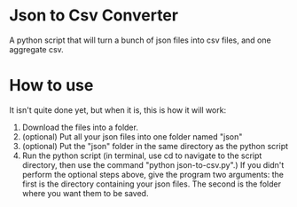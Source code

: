 # Json to Csv Converter
A python script that will turn a bunch of json files into csv files, and one aggregate csv.

# How to use
It isn't quite done yet, but when it is, this is how it will work:

1. Download the files into a folder.
2. (optional) Put all your json files into one folder named "json"
3. (optional) Put the "json" folder in the same directory as the python script
4. Run the python script (in terminal, use cd to navigate to the script directory, then use the command "python json-to-csv.py".)
If you didn't perform the optional steps above, give the program two arguments: the first is the directory containing your json files. The second is the folder where you want them to be saved.
